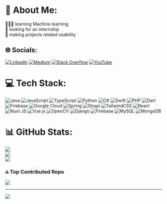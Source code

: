 # 💫 About Me:
👨🏻‍💻 learning Machine learning <br>💼 looking for an internship <br>🎢 making projects related usability 


## 🌐 Socials:
[![LinkedIn](https://img.shields.io/badge/LinkedIn-%230077B5.svg?logo=linkedin&logoColor=white)](https://linkedin.com/in/min-thuta-naing-8282831bb) [![Medium](https://img.shields.io/badge/Medium-12100E?logo=medium&logoColor=white)](https://medium.com/@@min-thuta-naing) [![Stack Overflow](https://img.shields.io/badge/-Stackoverflow-FE7A16?logo=stack-overflow&logoColor=white)](https://stackoverflow.com/users/30553663) [![YouTube](https://img.shields.io/badge/YouTube-%23FF0000.svg?logo=YouTube&logoColor=white)](https://youtube.com/@@nainaionearth) 

# 💻 Tech Stack:
![Java](https://img.shields.io/badge/java-%23ED8B00.svg?style=flat-square&logo=openjdk&logoColor=white) ![JavaScript](https://img.shields.io/badge/javascript-%23323330.svg?style=flat-square&logo=javascript&logoColor=%23F7DF1E) ![TypeScript](https://img.shields.io/badge/typescript-%23007ACC.svg?style=flat-square&logo=typescript&logoColor=white) ![Python](https://img.shields.io/badge/python-3670A0?style=flat-square&logo=python&logoColor=ffdd54) ![C#](https://img.shields.io/badge/c%23-%23239120.svg?style=flat-square&logo=csharp&logoColor=white) ![Swift](https://img.shields.io/badge/swift-F54A2A?style=flat-square&logo=swift&logoColor=white) ![PHP](https://img.shields.io/badge/php-%23777BB4.svg?style=flat-square&logo=php&logoColor=white) ![Dart](https://img.shields.io/badge/dart-%230175C2.svg?style=flat-square&logo=dart&logoColor=white) ![Firebase](https://img.shields.io/badge/firebase-%23039BE5.svg?style=flat-square&logo=firebase) ![Google Cloud](https://img.shields.io/badge/GoogleCloud-%234285F4.svg?style=flat-square&logo=google-cloud&logoColor=white) ![Spring](https://img.shields.io/badge/spring-%236DB33F.svg?style=flat-square&logo=spring&logoColor=white) ![Strapi](https://img.shields.io/badge/strapi-%232E7EEA.svg?style=flat-square&logo=strapi&logoColor=white) ![TailwindCSS](https://img.shields.io/badge/tailwindcss-%2338B2AC.svg?style=flat-square&logo=tailwind-css&logoColor=white) ![React](https://img.shields.io/badge/react-%2320232a.svg?style=flat-square&logo=react&logoColor=%2361DAFB) ![Nuxt JS](https://img.shields.io/badge/Nuxt-002E3B?style=flat-square&logo=nuxt.js&logoColor=#00DC82) ![Vue.js](https://img.shields.io/badge/vue.js-%2335495e.svg?style=flat-square&logo=vuedotjs&logoColor=%234FC08D) ![OpenCV](https://img.shields.io/badge/opencv-%23white.svg?style=flat-square&logo=opencv&logoColor=white) ![Django](https://img.shields.io/badge/django-%23092E20.svg?style=flat-square&logo=django&logoColor=white) ![Firebase](https://img.shields.io/badge/firebase-a08021?style=flat-square&logo=firebase&logoColor=ffcd34) ![MySQL](https://img.shields.io/badge/mysql-4479A1.svg?style=flat-square&logo=mysql&logoColor=white) ![MongoDB](https://img.shields.io/badge/MongoDB-%234ea94b.svg?style=flat-square&logo=mongodb&logoColor=white)
# 📊 GitHub Stats:
![](https://github-readme-stats.vercel.app/api?username=min-thuta-naing&theme=calm&hide_border=false&include_all_commits=false&count_private=false)<br/>
![](https://nirzak-streak-stats.vercel.app/?user=min-thuta-naing&theme=calm&hide_border=false)<br/>
![](https://github-readme-stats.vercel.app/api/top-langs/?username=min-thuta-naing&theme=calm&hide_border=false&include_all_commits=false&count_private=false&layout=compact)

### 🔝 Top Contributed Repo
![](https://github-contributor-stats.vercel.app/api?username=min-thuta-naing&limit=5&theme=calm&combine_all_yearly_contributions=true)

---
[![](https://visitcount.itsvg.in/api?id=min-thuta-naing&icon=2&color=2)](https://visitcount.itsvg.in)

<!-- Proudly created with GPRM ( https://gprm.itsvg.in ) -->

